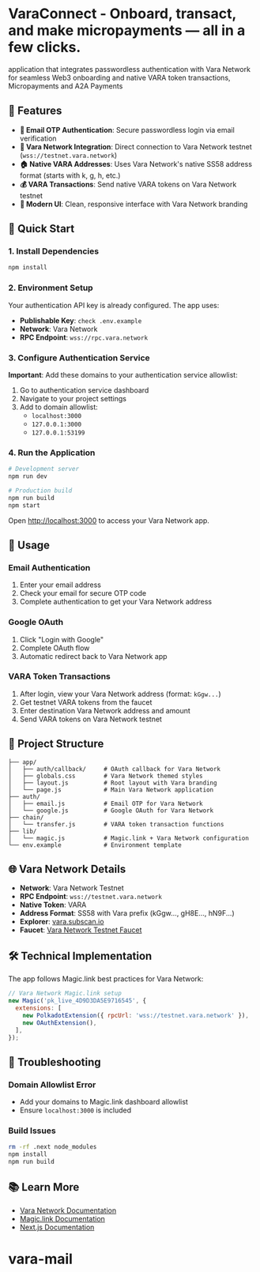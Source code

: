 # VaraConnect - Onboard, transact, and make micropayments — all in a few clicks.

application that integrates passwordless authentication with Vara Network for seamless Web3 onboarding and native VARA token transactions, Micropayments and A2A Payments

## 🌟 Features

- **📧 Email OTP Authentication**: Secure passwordless login via email verification
- **🔗 Vara Network Integration**: Direct connection to Vara Network testnet (`wss://testnet.vara.network`)
- **🏠 Native VARA Addresses**: Uses Vara Network's native SS58 address format (starts with k, g, h, etc.)
- **💰 VARA Transactions**: Send native VARA tokens on Vara Network testnet
- **🎨 Modern UI**: Clean, responsive interface with Vara Network branding

## 🚀 Quick Start

### 1. Install Dependencies

```bash
npm install
```

### 2. Environment Setup

Your authentication API key is already configured. The app uses:
- **Publishable Key**: `check .env.example`
- **Network**: Vara Network 
- **RPC Endpoint**: `wss://rpc.vara.network`

### 3. Configure Authentication Service

**Important**: Add these domains to your authentication service allowlist:
1. Go to authentication service dashboard
2. Navigate to your project settings
3. Add to domain allowlist:
   - `localhost:3000`
   - `127.0.0.1:3000`
   - `127.0.0.1:53199`

### 4. Run the Application

```bash
# Development server
npm run dev

# Production build
npm run build
npm start
```

Open [http://localhost:3000](http://localhost:3000) to access your Vara Network app.

## 🎯 Usage

### Email Authentication
1. Enter your email address
2. Check your email for secure OTP code
3. Complete authentication to get your Vara Network address

### Google OAuth
1. Click "Login with Google"
2. Complete OAuth flow
3. Automatic redirect back to Vara Network app

### VARA Token Transactions
1. After login, view your Vara Network address (format: `kGgw...`)
2. Get testnet VARA tokens from the faucet
3. Enter destination Vara Network address and amount
4. Send VARA tokens on Vara Network testnet

## 📁 Project Structure

```
├── app/
│   ├── auth/callback/     # OAuth callback for Vara Network
│   ├── globals.css        # Vara Network themed styles
│   ├── layout.js          # Root layout with Vara branding
│   └── page.js            # Main Vara Network application
├── auth/
│   ├── email.js           # Email OTP for Vara Network
│   └── google.js          # Google OAuth for Vara Network
├── chain/
│   └── transfer.js        # VARA token transaction functions
├── lib/
│   └── magic.js           # Magic.link + Vara Network configuration
└── env.example            # Environment template
```

## 🌐 Vara Network Details

- **Network**: Vara Network Testnet
- **RPC Endpoint**: `wss://testnet.vara.network`
- **Native Token**: VARA
- **Address Format**: SS58 with Vara prefix (kGgw..., gH8E..., hN9F...)
- **Explorer**: [vara.subscan.io](https://vara.subscan.io)
- **Faucet**: [Vara Network Testnet Faucet](https://idea.gear-tech.io/programs?node=wss%3A%2F%2Ftestnet.vara.network)

## 🛠️ Technical Implementation

The app follows Magic.link best practices for Vara Network:

```javascript
// Vara Network Magic.link setup
new Magic('pk_live_4D9D3DA5E9716545', {
  extensions: [
    new PolkadotExtension({ rpcUrl: 'wss://testnet.vara.network' }),
    new OAuthExtension(),
  ],
});
```

## 🚨 Troubleshooting

### Domain Allowlist Error
- Add your domains to Magic.link dashboard allowlist
- Ensure `localhost:3000` is included

### Build Issues
```bash
rm -rf .next node_modules
npm install
npm run build
```

## 📚 Learn More

- [Vara Network Documentation](https://vara.network/docs)
- [Magic.link Documentation](https://magic.link/docs)
- [Next.js Documentation](https://nextjs.org/docs)
# vara-mail
